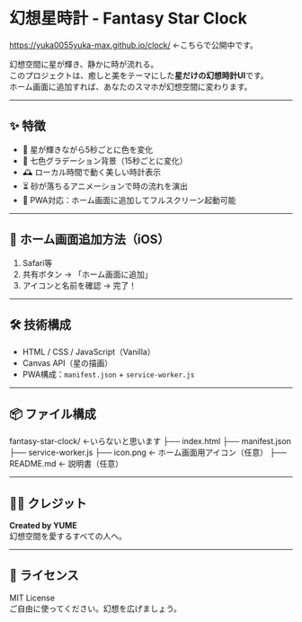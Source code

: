 # 幻想星時計 - Fantasy Star Clock

https://yuka0055yuka-max.github.io/clock/ ←こちらで公開中です。

幻想空間に星が輝き、静かに時が流れる。  
このプロジェクトは、癒しと美をテーマにした**星だけの幻想時計UI**です。  
ホーム画面に追加すれば、あなたのスマホが幻想空間に変わります。

---

## ✨ 特徴

- 🌌 星が輝きながら5秒ごとに色を変化  
- 🌈 七色グラデーション背景（15秒ごとに変化）  
- 🕰 ローカル時間で動く美しい時計表示  
- ⏳ 砂が落ちるアニメーションで時の流れを演出  
- 📱 PWA対応：ホーム画面に追加してフルスクリーン起動可能  

---

## 📱 ホーム画面追加方法（iOS）

1. Safari等
2. 共有ボタン → 「ホーム画面に追加」  
3. アイコンと名前を確認 → 完了！

---

## 🛠 技術構成

- HTML / CSS / JavaScript（Vanilla）
- Canvas API（星の描画）
- PWA構成：`manifest.json` + `service-worker.js`

---

## 📦 ファイル構成

fantasy-star-clock/ ←いらないと思います
├── index.html
├── manifest.json
├── service-worker.js
├── icon.png         ← ホーム画面用アイコン（任意）
├── README.md        ← 説明書（任意）


---

## 🧑‍🎨 クレジット

**Created by YUME**  
幻想空間を愛するすべての人へ。

---

## 📄 ライセンス

MIT License  
ご自由に使ってください。幻想を広げましょう。
